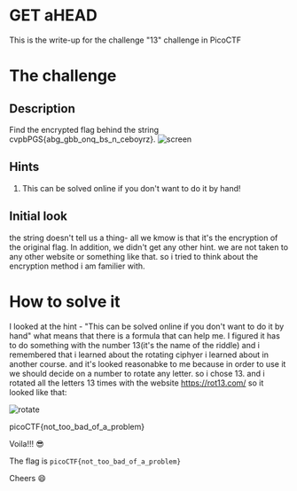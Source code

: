 # GET aHEAD 

This is the write-up for the challenge "13" challenge in PicoCTF

# The challenge

## Description
Find the encrypted flag behind the string cvpbPGS{abg_gbb_onq_bs_n_ceboyrz}.
![screen](https://user-images.githubusercontent.com/116361337/235448176-07cc844b-37a9-4c30-bc20-bece6e76d8a7.jpg)



## Hints
1. This can be solved online if you don't want to do it by hand!

## Initial look
the string doesn't tell us a thing- all we kmow is that it's the encryption of the original flag. In addition, we didn't
get any other hint. we are not taken to any other website or something like that. so i tried to think about the encryption method i am familier with. 
 
# How to solve it

I looked at the hint - "This can be solved online if you don't want to do it by hand" what means that there is a formula
that can help me. I figured it has to do something with the number 13(it's the name of the riddle) 
and i remembered that i learned about the rotating ciphyer i learned about in another course. and it's looked reasonabke to me because in order
to use it we should decide on a number to rotate any letter. so i chose 13. and i rotated all the letters 13 times with the website https://rot13.com/
so it looked like that:

![rotate](https://user-images.githubusercontent.com/116361337/235449466-504c0ffc-b40d-4a23-ba8b-2fa029b618e6.jpg)

picoCTF{not_too_bad_of_a_problem}

Voila!!! 😎

The flag is `picoCTF{not_too_bad_of_a_problem}`


Cheers 😄
